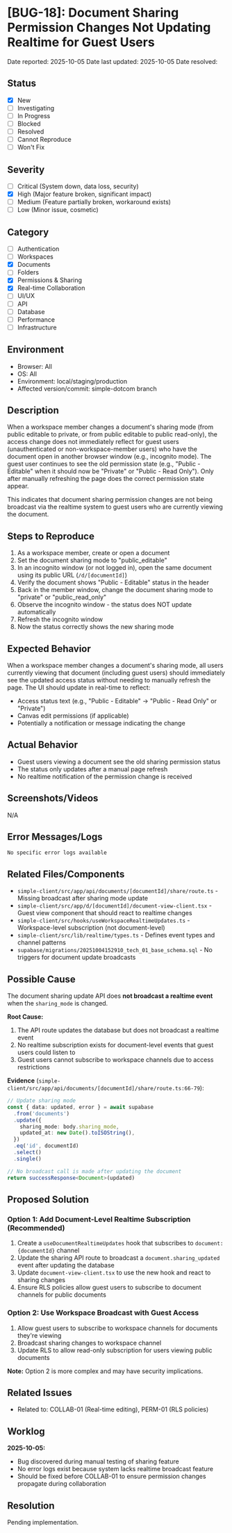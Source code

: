 # [BUG-18]: Document Sharing Permission Changes Not Updating Realtime for Guest Users

Date reported: 2025-10-05
Date last updated: 2025-10-05
Date resolved: 

## Status

- [x] New
- [ ] Investigating
- [ ] In Progress
- [ ] Blocked
- [ ] Resolved
- [ ] Cannot Reproduce
- [ ] Won't Fix

## Severity

- [ ] Critical (System down, data loss, security)
- [x] High (Major feature broken, significant impact)
- [ ] Medium (Feature partially broken, workaround exists)
- [ ] Low (Minor issue, cosmetic)

## Category

- [ ] Authentication
- [ ] Workspaces
- [x] Documents
- [ ] Folders
- [x] Permissions & Sharing
- [x] Real-time Collaboration
- [ ] UI/UX
- [ ] API
- [ ] Database
- [ ] Performance
- [ ] Infrastructure

## Environment

- Browser: All
- OS: All
- Environment: local/staging/production
- Affected version/commit: simple-dotcom branch

## Description

When a workspace member changes a document's sharing mode (from public editable to private, or from public editable to public read-only), the access change does not immediately reflect for guest users (unauthenticated or non-workspace-member users) who have the document open in another browser window (e.g., incognito mode). The guest user continues to see the old permission state (e.g., "Public - Editable" when it should now be "Private" or "Public - Read Only"). Only after manually refreshing the page does the correct permission state appear.

This indicates that document sharing permission changes are not being broadcast via the realtime system to guest users who are currently viewing the document.

## Steps to Reproduce

1. As a workspace member, create or open a document
2. Set the document sharing mode to "public_editable"
3. In an incognito window (or not logged in), open the same document using its public URL (`/d/[documentId]`)
4. Verify the document shows "Public - Editable" status in the header
5. Back in the member window, change the document sharing mode to "private" or "public_read_only"
6. Observe the incognito window - the status does NOT update automatically
7. Refresh the incognito window
8. Now the status correctly shows the new sharing mode

## Expected Behavior

When a workspace member changes a document's sharing mode, all users currently viewing that document (including guest users) should immediately see the updated access status without needing to manually refresh the page. The UI should update in real-time to reflect:
- Access status text (e.g., "Public - Editable" → "Public - Read Only" or "Private")
- Canvas edit permissions (if applicable)
- Potentially a notification or message indicating the change

## Actual Behavior

- Guest users viewing a document see the old sharing permission status
- The status only updates after a manual page refresh
- No realtime notification of the permission change is received

## Screenshots/Videos

N/A

## Error Messages/Logs

```
No specific error logs available
```

## Related Files/Components

- `simple-client/src/app/api/documents/[documentId]/share/route.ts` - Missing broadcast after sharing mode update
- `simple-client/src/app/d/[documentId]/document-view-client.tsx` - Guest view component that should react to realtime changes
- `simple-client/src/hooks/useWorkspaceRealtimeUpdates.ts` - Workspace-level subscription (not document-level)
- `simple-client/src/lib/realtime/types.ts` - Defines event types and channel patterns
- `supabase/migrations/20251004152910_tech_01_base_schema.sql` - No triggers for document update broadcasts

## Possible Cause

The document sharing update API does **not broadcast a realtime event** when the `sharing_mode` is changed.

**Root Cause:**
1. The API route updates the database but does not broadcast a realtime event
2. No realtime subscription exists for document-level events that guest users could listen to
3. Guest users cannot subscribe to workspace channels due to access restrictions

**Evidence** (`simple-client/src/app/api/documents/[documentId]/share/route.ts:66-79`):
```typescript
// Update sharing mode
const { data: updated, error } = await supabase
  .from('documents')
  .update({
    sharing_mode: body.sharing_mode,
    updated_at: new Date().toISOString(),
  })
  .eq('id', documentId)
  .select()
  .single()

// No broadcast call is made after updating the document
return successResponse<Document>(updated)
```

## Proposed Solution

### Option 1: Add Document-Level Realtime Subscription (Recommended)

1. Create a `useDocumentRealtimeUpdates` hook that subscribes to `document:{documentId}` channel
2. Update the sharing API route to broadcast a `document.sharing_updated` event after updating the database
3. Update `document-view-client.tsx` to use the new hook and react to sharing changes
4. Ensure RLS policies allow guest users to subscribe to document channels for public documents

### Option 2: Use Workspace Broadcast with Guest Access

1. Allow guest users to subscribe to workspace channels for documents they're viewing
2. Broadcast sharing changes to workspace channel
3. Update RLS to allow read-only subscription for users viewing public documents

**Note:** Option 2 is more complex and may have security implications.

## Related Issues

- Related to: COLLAB-01 (Real-time editing), PERM-01 (RLS policies)

## Worklog

**2025-10-05:**
- Bug discovered during manual testing of sharing feature
- No error logs exist because system lacks realtime broadcast feature
- Should be fixed before COLLAB-01 to ensure permission changes propagate during collaboration

## Resolution

Pending implementation.
